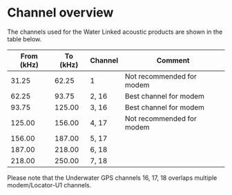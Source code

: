 # Channel overview

The channels used for the Water Linked acoustic products are shown in the table below.

| From (kHz) | To (kHz) | Channel | Comment |
|-------|------|------|---------|
| 31.25 | 62.25 | 1 | Not recommended for modem |
| 62.25 | 93.75 | 2, 16 | Best channel for modem |
| 93.75 | 125.00 | 3, 16 | Best channel for modem |
| 125.00 | 156.00 |  4, 17 | Not recommended for modem |
| 156.00 | 187.00 | 5, 17 | |
| 187.00 | 218.00 | 6, 18 | |
| 218.00 | 250.00 | 7, 18 | |

Please note that the Underwater GPS channels 16, 17, 18 overlaps multiple modem/Locator-U1 channels.
